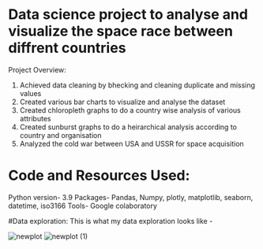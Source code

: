 # Data science project to analyse and visualize the space race between diffrent countries
Project Overview:
1) Achieved data cleaning by bhecking and cleaning duplicate and missing values
2) Created various bar charts to visualize and analyse the dataset
3) Created chloropleth graphs to do a country wise analysis of various attributes
4) Created sunburst graphs to do a heirarchical analysis according to country and organisation
5) Analyzed the cold war between USA and USSR for space acquisition

# Code and Resources Used:
Python version- 3.9
Packages- Pandas, Numpy, plotly, matplotlib, seaborn, datetime, iso3166
Tools- Google colaboratory 

#Data exploration:
This is what my data exploration looks like -


![newplot](https://user-images.githubusercontent.com/30005280/137873628-1b8086c0-9775-4764-9e85-17f20918e2b3.png)
![newplot (1)](https://user-images.githubusercontent.com/30005280/137873981-7c7a12fe-64e6-4d88-b330-0dd5e4ad0ea0.png)

